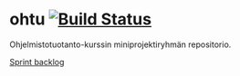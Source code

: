 # ohtu [![Build Status](https://travis-ci.org/tilastokeskus/ohtu.svg?branch=master)](https://travis-ci.org/tilastokeskus/ohtu)

Ohjelmistotuotanto-kurssin miniprojektiryhmän repositorio.

[Sprint backlog](https://docs.google.com/spreadsheets/d/1WktIf_b_0nX5qcIBJk2txbbSskEGmRI-eBHJx5AuMAM/edit?usp=sharing)
